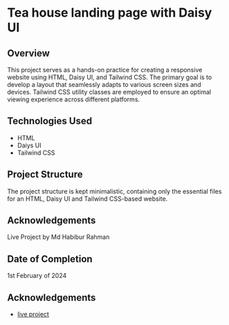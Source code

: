 # Tea house landing page  with Daisy UI

## Overview
This project serves as a hands-on practice for creating a responsive website using HTML, Daisy UI, and Tailwind CSS. The primary goal is to develop a layout that seamlessly adapts to various screen sizes and devices.  Tailwind CSS utility classes are employed to ensure an optimal viewing experience across different platforms.

## Technologies Used
- HTML
- Daiys UI
- Tailwind CSS

## Project Structure
The project structure is kept minimalistic, containing only the essential files for an HTML, Daisy UI and Tailwind CSS-based website.


## Acknowledgements
Live Project by Md Habibur Rahman

## Date of Completion
1st February of 2024

## Acknowledgements

 - [live project](https://hrhabib07.github.io/tea-house-daisy-ui/)
 

